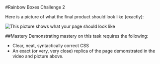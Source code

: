 #Rainbow Boxes Challenge 2

Here is a picture of what the final product should look like (exactly):

![This picture shows what your page should look like](https://raw.github.com/christensenacademy/christensen-academy/master/modules/css-layouts/challenges/rainbow-boxes-challenge-2.png)

##Mastery
Demonstrating mastery on this task requires the following:
* Clear, neat, syntactically correct CSS
* An exact (or very, very close) replica of the page demonstrated in the video and picture above.